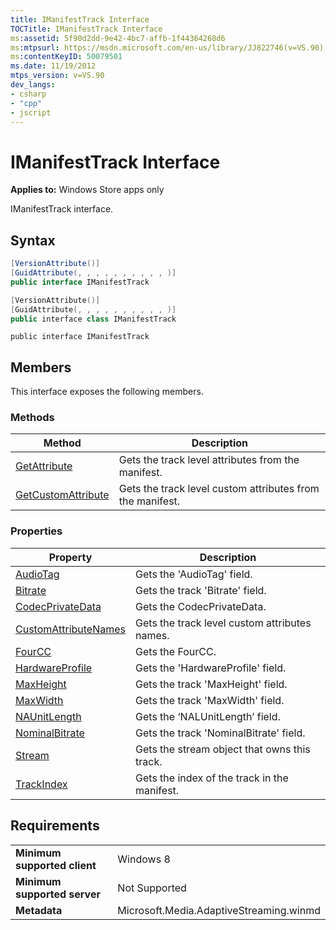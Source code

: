 ```yaml
---
title: IManifestTrack Interface
TOCTitle: IManifestTrack Interface
ms:assetid: 5f90d2dd-9e42-4bc7-affb-1f44364268d6
ms:mtpsurl: https://msdn.microsoft.com/en-us/library/JJ822746(v=VS.90)
ms:contentKeyID: 50079501
ms.date: 11/19/2012
mtps_version: v=VS.90
dev_langs:
- csharp
- "cpp"
- jscript
---
```


# IManifestTrack Interface

**Applies to:** Windows Store apps only

IManifestTrack interface.

## Syntax

```csharp
[VersionAttribute()]
[GuidAttribute(, , , , , , , , , , )]
public interface IManifestTrack
```

```cpp
[VersionAttribute()]
[GuidAttribute(, , , , , , , , , , )]
public interface class IManifestTrack
```

```jscript
public interface IManifestTrack
```

## Members

This interface exposes the following members.

### Methods

|Method|Description|
|--- |--- |
|[GetAttribute](imanifesttrack-interface-getattribute-method.md)|Gets the track level attributes from the manifest.|
|[GetCustomAttribute](imanifesttrack-interface-getcustomattribute-method.md)|Gets the track level custom attributes from the manifest.|


### Properties

|Property|Description|
|--- |--- |
|[AudioTag](imanifesttrack-interface-audiotag-property.md)|Gets the 'AudioTag' field.|
|[Bitrate](imanifesttrack-interface-bitrate-property.md)|Gets the track 'Bitrate' field.|
|[CodecPrivateData](imanifesttrack-interface-codecprivatedata-property.md)|Gets the CodecPrivateData.|
|[CustomAttributeNames](imanifesttrack-interface-customattributenames-property.md)|Gets the track level custom attributes names.|
|[FourCC](imanifesttrack-interface-fourcc-property.md)|Gets the FourCC.|
|[HardwareProfile](imanifesttrack-interface-hardwareprofile-property.md)|Gets the 'HardwareProfile' field.|
|[MaxHeight](imanifesttrack-interface-maxheight-property.md)|Gets the track 'MaxHeight' field.|
|[MaxWidth](imanifesttrack-interface-maxwidth-property.md)|Gets the track 'MaxWidth' field.|
|[NAUnitLength](imanifesttrack-interface-naunitlength-property.md)|Gets the ‘NALUnitLength’ field.|
|[NominalBitrate](imanifesttrack-interface-nominalbitrate-property.md)|Gets the track 'NominalBitrate' field.|
|[Stream](imanifesttrack-interface-stream-property.md)|Gets the stream object that owns this track.|
|[TrackIndex](imanifesttrack-interface-trackindex-property.md)|Gets the index of the track in the manifest.|


## Requirements

|||
|--- |--- |
|**Minimum supported client**|Windows 8|
|**Minimum supported server**|Not Supported|
|**Metadata**|Microsoft.Media.AdaptiveStreaming.winmd|

